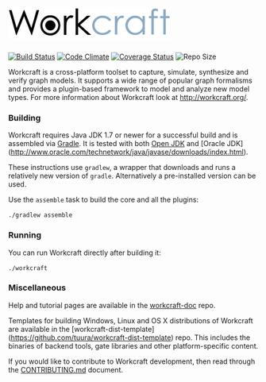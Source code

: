 # ![Workcraft logo](logo.png)

[![Build Status](https://travis-ci.org/tuura/workcraft.svg?branch=master)](https://travis-ci.org/tuura/workcraft)
[![Code Climate](https://codeclimate.com/github/tuura/workcraft/badges/gpa.svg)](https://codeclimate.com/github/tuura/workcraft)
[![Coverage Status](https://coveralls.io/repos/github/tuura/workcraft/badge.svg?branch=master)](https://coveralls.io/github/tuura/workcraft?branch=master)
![Repo Size](https://reposs.herokuapp.com/?path=tuura/workcraft&color=lightgray)

Workcraft is a cross-platform toolset to capture, simulate, synthesize
and verify graph models. It supports a wide range of popular graph
formalisms and provides a plugin-based framework to model and analyze
new model types. For more information about Workcraft look at
http://workcraft.org/.

### Building

Workcraft requires Java JDK 1.7 or newer for a successful build and
is assembled via [Gradle](https://gradle.org/). It is tested with
both [Open JDK](http://openjdk.java.net/) and [Oracle JDK]
(http://www.oracle.com/technetwork/java/javase/downloads/index.html).

These instructions use `gradlew`, a wrapper that downloads and runs a
relatively new version of `gradle`. Alternatively a pre-installed
version can be used.

Use the `assemble` task to build the core and all the plugins:

    ./gradlew assemble

### Running

You can run Workcraft directly after building it:

    ./workcraft

### Miscellaneous

Help and tutorial pages are available in the
[workcraft-doc](https://github.com/tuura/workcraft-doc) repo.

Templates for building Windows, Linux and OS X distributions
of Workcraft are available in the [workcraft-dist-template]
(https://github.com/tuura/workcraft-dist-template) repo.
This includes the binaries of backend tools, gate libraries
and other platform-specific content.

If you would like to contribute to Workcraft development, then read
through the [CONTRIBUTING.md](CONTRIBUTING.md) document.
